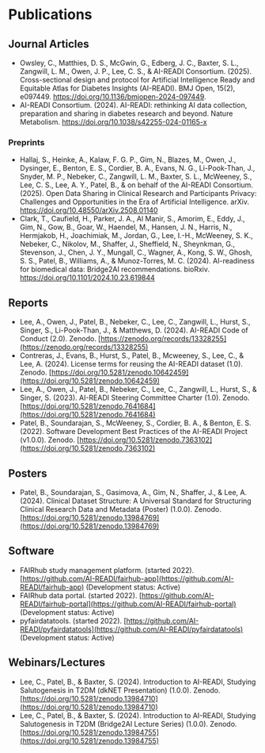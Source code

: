 # Publications

## Journal Articles

- Owsley, C., Matthies, D. S., McGwin, G., Edberg, J. C., Baxter, S. L., Zangwill, L. M., Owen, J. P., Lee, C. S., & AI-READI Consortium. (2025). Cross-sectional design and protocol for Artificial Intelligence Ready and Equitable Atlas for Diabetes Insights (AI-READI). BMJ Open, 15(2), e097449. <https://doi.org/10.1136/bmjopen-2024-097449>.
- AI-READI Consortium. (2024). AI-READI: rethinking AI data collection, preparation and sharing in diabetes research and beyond. Nature Metabolism. <https://doi.org/10.1038/s42255-024-01165-x>

### Preprints

- Hallaj, S., Heinke, A., Kalaw, F. G. P., Gim, N., Blazes, M., Owen, J., Dysinger, E., Benton, E. S., Cordier, B. A., Evans, N. G., Li-Pook-Than, J., Snyder, M. P., Nebeker, C., Zangwill, L. M., Baxter, S. L., McWeeney, S., Lee, C. S., Lee, A. Y., Patel, B., & on behalf of the AI-READI Consortium. (2025). Open Data Sharing in Clinical Research and Participants Privacy: Challenges and Opportunities in the Era of Artificial Intelligence. arXiv. <https://doi.org/10.48550/arXiv.2508.01140>
- Clark, T., Caufield, H., Parker, J. A., Al Manir, S., Amorim, E., Eddy, J., Gim, N., Gow, B., Goar, W., Haendel, M., Hansen, J. N., Harris, N., Hermjakob, H., Joachimiak, M., Jordan, G., Lee, I.-H., McWeeney, S. K., Nebeker, C., Nikolov, M., Shaffer, J., Sheffield, N., Sheynkman, G., Stevenson, J., Chen, J. Y., Mungall, C., Wagner, A., Kong, S. W., Ghosh, S. S., Patel, B., Williams, A., & Munoz-Torres, M. C. (2024). AI-readiness for biomedical data: Bridge2AI recommendations. bioRxiv. <https://doi.org/10.1101/2024.10.23.619844>

## Reports

- Lee, A., Owen, J., Patel, B., Nebeker, C., Lee, C., Zangwill, L., Hurst, S., Singer, S., Li-Pook-Than, J., & Matthews, D. (2024). AI-READI Code of Conduct (2.0). Zenodo. [https://zenodo.org/records/13328255](https://zenodo.org/records/13328255)
- Contreras, J., Evans, B., Hurst, S., Patel, B., Mcweeney, S., Lee, C., & Lee, A. (2024). License terms for reusing the AI-READI dataset (1.0). Zenodo. [https://doi.org/10.5281/zenodo.10642459](https://doi.org/10.5281/zenodo.10642459)
- Lee, A., Owen, J., Patel, B., Nebeker, C., Lee, C., Zangwill, L., Hurst, S., & Singer, S. (2023). AI-READI Steering Committee Charter (1.0). Zenodo. [https://doi.org/10.5281/zenodo.7641684](https://doi.org/10.5281/zenodo.7641684)
- Patel, B., Soundarajan, S., McWeeney, S., Cordier, B. A., & Benton, E. S. (2022). Software Development Best Practices of the AI-READI Project (v1.0.0). Zenodo. [https://doi.org/10.5281/zenodo.7363102](https://doi.org/10.5281/zenodo.7363102)

## Posters

- Patel, B., Soundarajan, S., Gasimova, A., Gim, N., Shaffer, J., & Lee, A. (2024). Clinical Dataset Structure: A Universal Standard for Structuring Clinical Research Data and Metadata (Poster) (1.0.0). Zenodo. [https://doi.org/10.5281/zenodo.13984769](https://doi.org/10.5281/zenodo.13984769)

## Software

- FAIRhub study management platform. (started 2022). [https://github.com/AI-READI/fairhub-app](https://github.com/AI-READI/fairhub-app) (Development status: Active)
- FAIRhub data portal. (started 2022). [https://github.com/AI-READI/fairhub-portal](https://github.com/AI-READI/fairhub-portal) (Development status: Active)
- pyfairdatatools. (started 2022). [https://github.com/AI-READI/pyfairdatatools](https://github.com/AI-READI/pyfairdatatools) (Development status: Active)

## Webinars/Lectures

- Lee, C., Patel, B., & Baxter, S. (2024). Introduction to AI-READI, Studying Salutogenesis in T2DM (dkNET Presentation) (1.0.0). Zenodo. [https://doi.org/10.5281/zenodo.13984710](https://doi.org/10.5281/zenodo.13984710)
- Lee, C., Patel, B., & Baxter, S. (2024). Introduction to AI-READI, Studying Salutogenesis in T2DM (Bridge2AI Lecture Series) (1.0.0). Zenodo. [https://doi.org/10.5281/zenodo.13984755](https://doi.org/10.5281/zenodo.13984755)
